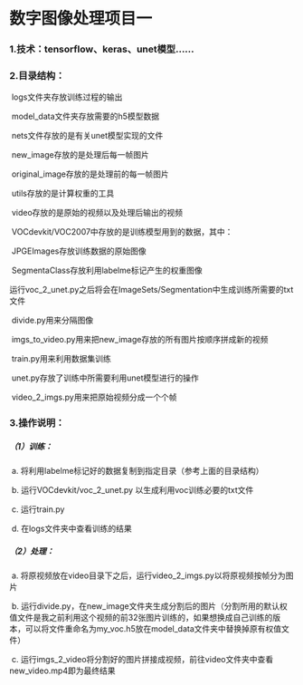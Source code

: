 # 数字图像处理项目一

### 1.技术：tensorflow、keras、unet模型......

### 2.目录结构：

​	logs文件夹存放训练过程的输出

​	model_data文件夹存放需要的h5模型数据

​	nets文件存放的是有关unet模型实现的文件

​	new_image存放的是处理后每一帧图片

​	original_image存放的是处理前的每一帧图片

​	utils存放的是计算权重的工具

​	video存放的是原始的视频以及处理后输出的视频

​	VOCdevkit/VOC2007中存放的是训练模型用到的数据，其中：

​		JPGEImages存放训练数据的原始图像

​		SegmentaClass存放利用labelme标记产生的权重图像

​		运行voc_2_unet.py之后将会在ImageSets/Segmentation中生成训练所需要的txt文件

​	divide.py用来分隔图像

​	imgs_to_video.py用来把new_image存放的所有图片按顺序拼成新的视频

​	train.py用来利用数据集训练

​	unet.py存放了训练中所需要利用unet模型进行的操作

​	video_2_imgs.py用来把原始视频分成一个个帧

### 3.操作说明：

##### （1）训练：

​		a. 将利用labelme标记好的数据复制到指定目录（参考上面的目录结构）

​		b. 运行VOCdevkit/voc_2_unet.py 以生成利用voc训练必要的txt文件

​		c. 运行train.py

​		d. 在logs文件夹中查看训练的结果

##### （2）处理：

​		a. 将原视频放在video目录下之后，运行video_2_imgs.py以将原视频按帧分为图片

​		b. 运行divide.py，在new_image文件夹生成分割后的图片（分割所用的默认权值文件是我之前利用这个视频的前32张图片训练的，如果想换成自己训练的版本，可以将文件重命名为my_voc.h5放在model_data文件夹中替换掉原有权值文件）

​		c. 运行imgs_2_video将分割好的图片拼接成视频，前往video文件夹中查看new_video.mp4即为最终结果

​		